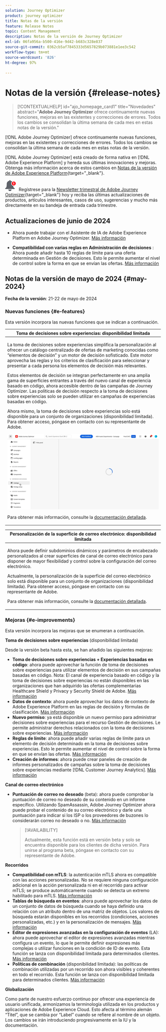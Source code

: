 ```yaml
---
solution: Journey Optimizer
product: journey optimizer
title: Notas de la versión
feature: Release Notes
topic: Content Management
description: Notas de la versión de Journey Optimizer
exl-id: 06fa956a-b500-416e-9d42-b683c328e837
source-git-commit: 0362cb5af7845333d5657829b073881e1ee3c542
workflow-type: tm+mt
source-wordcount: '826'
ht-degree: 97%

---
```


# Notas de la versión {#release-notes}

>[!CONTEXTUALHELP]
>id="ajo_homepage_card1"
>title="Novedades"
>abstract="**Adobe Journey Optimizer** ofrece continuamente nuevas funciones, mejoras en las existentes y correcciones de errores. Todos los cambios se consolidan la última semana de cada mes en estas notas de la versión."

[!DNL Adobe Journey Optimizer] ofrece continuamente nuevas funciones, mejoras en las existentes y correcciones de errores. Todos los cambios se consolidan la última semana de cada mes en estas notas de la versión.

[!DNL Adobe Journey Optimizer] está creado de forma nativa en [!DNL Adobe Experience Platform] y hereda sus últimas innovaciones y mejoras. Obtenga más información acerca de estos cambios en [Notas de la versión de Adobe Experience Platform](https://experienceleague.adobe.com/docs/experience-platform/release-notes/latest.html?lang=es){target="_blank"}.

![Newsletter](../assets/do-not-localize/nl-icon.png) Regístrese para la [Newsletter trimestral de Adobe Journey Optimizer](https://www.adobe.com/subscription/Adobe_Journey_Optimizer_NL.html){target="_blank"} hoy y reciba las últimas actualizaciones de productos, artículos interesantes, casos de uso, sugerencias y mucho más directamente en su bandeja de entrada cada trimestre.

## Actualizaciones de junio de 2024

* Ahora puede trabajar con el Asistente de IA de Adobe Experience Platform en Adobe Journey Optimizer. [Más información](../start/ai-assistant.md)

* **Compatibilidad con varias reglas en Administración de decisiones** : Ahora puede añadir hasta 10 reglas de límite para una oferta determinada en Gestión de decisiones. Esto le permite aumentar el nivel de control sobre la forma en que se envían las ofertas. [Más información](../offers/offer-library/add-constraints.md#capping)

## Notas de la versión de mayo de 2024 {#may-2024}

**Fecha de la versión**: 21-22 de mayo de 2024

### Nuevas funciones {#e-features}

Esta versión incorpora las nuevas funciones que se indican a continuación.

<table>
<thead>
<tr>
<th><strong>Toma de decisiones sobre experiencias: disponibilidad limitada</strong><br/></th>
</tr>
</thead>
<tbody>
<tr>
<td>
<p>La toma de decisiones sobre experiencias simplifica la personalización al ofrecer un catálogo centralizado de ofertas de marketing conocidas como “elementos de decisión” y un motor de decisión sofisticado. Este motor aprovecha las reglas y los criterios de clasificación para seleccionar y presentar a cada persona los elementos de decisión más relevantes.</p>
<p>Estos elementos de decisión se integran perfectamente en una amplia gama de superficies entrantes a través del nuevo canal de experiencia basado en código, ahora accesible dentro de las campañas de Journey Optimizer. Las políticas de decisión respecto a la toma de decisiones sobre experiencias solo se pueden utilizar en campañas de experiencias basadas en código.</p>
<p>Ahora mismo, la toma de decisiones sobre experiencias solo está disponible para un conjunto de organizaciones (disponibilidad limitada). Para obtener acceso, póngase en contacto con su representante de Adobe.</p>
<img src="assets/do-not-localize/gif-exd.gif"/>
<p>Para obtener más información, consulte la <a href="../experience-decisioning/gs-experience-decisioning.md">documentación detallada</a>.</p>
</td>
</tr>
</tbody>
</table>

<table>
<thead>
<tr>
<th><strong>Personalización de la superficie de correo electrónico: disponibilidad limitada</strong><br/></th>
</tr>
</thead>
<tbody>
<tr>
<td>
<p>Ahora puede definir subdominios dinámicos y parámetros de encabezado personalizados al crear superficies de canal de correo electrónico para disponer de mayor flexibilidad y control sobre la configuración del correo electrónico.</p>
<p>Actualmente, la personalización de la superficie del correo electrónico solo está disponible para un conjunto de organizaciones (disponibilidad limitada). Para obtener acceso, póngase en contacto con su representante de Adobe.</p>
<p>Para obtener más información, consulte la <a href="../email/surface-personalization.md">documentación detallada</a>.</p>
</td>
</tr>
</tbody>
</table>

<!--table>
<thead>
<tr>
<th><strong>IP Warmup Workflow</strong><br/></th>
</tr>
</thead>
<tbody>
<tr>
<td>
<p>If you are sending email on a brand new IP address, you can now easily perform IP warmup workflows directly from the user interface. Adobe Journey Optimizer offers a standardized and efficient way to warm up your IP adresses that follows the best practices for optimal deliverability.</p>
<p>For more information, refer to the <a href="../configuration/ip-warmup-gs.md">detailed documentation</a>.</p>
</td>
</tr>
</tbody>
</table-->

<!--table>
<thead>
<tr>
<th><strong>Business rules - Beta</strong><br/></th>
</tr>
</thead>
<tbody>
<tr>
<td>
<p>You can now create granular frequency capping rules, and apply them to different types of marketing communications through rule sets. This new capability lets you control how often your audiences receive a message by setting cross-channel rules, that automatically exclude over-solicited profiles from messages and actions.</p>
<p>Business rules capability is currently available as a beta. To join the beta program, contact your Adobe representative.</p>
<p>For more information, refer to the <a href="../configuration/business-rules.md">detailed documentation</a>.</p>
</td>
</tr>
</tbody>
</table-->


<!--table>
<thead>
<tr>
<th><strong>Extended personalization data - Beta</strong><br/></th>
</tr>
</thead>
<tbody>
<tr>
<td>
<p>You can now lookup and fetch data values within Adobe Experience Platform datasets, and use these values to build conditions in Adobe Journey Optimizer. You can leverage data from a lookup dataset when a relationship has been defined using an attribute inside of an array of objects. You can specify non-profile enabled datasets for lookup. Once enabled, you can use a profile attribute as a join key to the specified dataset to retrive further data for personalization.</p>
<p>This capability is currently available as a public beta.</p>
</td>
</tr>
</tbody>
</table-->

### Mejoras {#e-improvements}

Esta versión incorpora las mejoras que se enumeran a continuación.

**Toma de decisiones sobre experiencias** (disponibilidad limitada)

Desde la versión beta hasta esta, se han añadido las siguientes mejoras:

* **Toma de decisiones sobre experiencias + Experiencias basadas en código**: ahora puede aprovechar la función de toma de decisiones sobre experiencias para utilizar elementos de decisión en sus campañas basadas en código. Nota: El canal de experiencia basado en código y la toma de decisiones sobre experiencias no están disponibles en las organizaciones que han adquirido las ofertas complementarias Healthcare Shield y Privacy y Security Shield de Adobe. [Más información](../code-based/get-started-code-based.md)
* **Datos de contexto**: ahora puede aprovechar los datos de contexto de Adobe Experience Platform en las reglas de decisión y fórmulas de clasificación. [Más información](../experience-decisioning/context-data.md)
* **Nuevo permiso**: ya está disponible un nuevo permiso para administrar decisiones sobre experiencias para el recurso Gestión de decisiones. Le permite administrar derechos relacionados con la toma de decisiones sobre experiencias. [Más información](../experience-decisioning/gs-experience-decisioning.md)
* **Reglas de límite**: ahora puede añadir varias reglas de límite para un elemento de decisión determinado en la toma de decisiones sobre experiencias. Esto le permite aumentar el nivel de control sobre la forma en que se envían las ofertas. [Más información](../experience-decisioning/items.md#capping)
* **Creación de informes**: ahora puede crear paneles de creación de informes personalizados de campañas sobre la toma de decisiones sobre experiencias mediante [!DNL Customer Journey Analytics]. [Más información](../experience-decisioning/cja-reporting.md)


<!--**Decision Management**

* **Multi-rule support** - You can now add up to 10 capping rules for a given offer in Decision Management. This allows you to increase the level of control over the way offers are sent.
* **Audits** - The **Change log** tab allowing you to see all the changes that have been made to an offer or a decision has been removed. Changes related to offers and decisions can now be seen in the **Audits** menu. -->


**Canal de correo electrónico**

<!--
* **List-unsubscribe** - Following on the recent Gmail and Yahoo announcements for bulk senders, Journey Optimizer supports the "post/1-click" List-Unsubscribe option. Refer to the following pages: [Email opt-out management](../email/email-opt-out.md#unsubscribe-header) and [Configure email settings](../email/email-settings.md#list-unsubscribe)
-->

* **Puntuación de correo no deseado** (beta): ahora puede comprobar la puntuación de correo no deseado de su contenido en un informe específico. Utilizando SpamAssassin, Adobe Journey Optimizer ahora puede probar el contenido de su correo electrónico y darle una puntuación para indicar si los ISP o los proveedores de buzones lo considerarán correo no deseado o no. [Más información](../content-management/spam-report.md)

  >[!AVAILABILITY]
  >
  >Actualmente, esta función está en versión beta y solo se encuentra disponible para los clientes de dicha versión. Para unirse al programa beta, póngase en contacto con su representante de Adobe.

<!--
**Audiences**

* The use of audiences and attributes from audience composition and custom upload (CSV file) is now available for use with Healthcare Shield or Privacy and Security Shield.-->

<!--**Personalization**

* **Expression fragment** - Expression fragments are now available for the **In-app channel**. [Read more](../personalization/use-expression-fragments.md)-->

**Recorridos**

<!--* **Merge policies** (Limited Availability)- Merge policies used by a journey are now visible and consistent throughout the journey.-->
* **Compatibilidad con mTLS**: la autenticación mTLS ahora es compatible con las acciones personalizadas. No se requiere ninguna configuración adicional en la acción personalizada ni en el recorrido para activar mTLS; se produce automáticamente cuando se detecta un extremo habilitado para mTLS. [Más información](../action/about-custom-action-configuration.md#mtls-protocol-support)
* **Tablas de búsqueda en eventos**: ahora puede aprovechar los datos de un conjunto de datos de búsqueda cuando se haya definido una relación con un atributo dentro de una matriz de objetos. Los valores de búsqueda estarán disponibles en los recorridos (condiciones, acciones personalizadas, etc.) y en la personalización de mensajes. [Más información](../event/experience-event-schema.md#relationships_limitations)
* **Editor de expresiones avanzadas en la configuración de eventos** (LA): ahora puede aprovechar el editor de expresiones avanzadas mientras configura un evento, lo que le permite definir expresiones más complejas o utilizar funciones en la condición de ID de evento. Esta función se lanza con disponibilidad limitada para determinados clientes. [Más información](../event/about-creating.md)
* **Políticas de combinación** (disponibilidad limitada): las políticas de combinación utilizadas por un recorrido son ahora visibles y coherentes en todo el recorrido. Esta función se lanza con disponibilidad limitada para determinados clientes. [Más información](../building-journeys/journey-gs.md#merge-policies)

**Globalización**

Como parte de nuestro esfuerzo continuo por ofrecer una experiencia de usuario unificada, armonizamos la terminología utilizada en los productos y aplicaciones de Adobe Experience Cloud. Esto afecta al término alemán “Titel”, que se cambia por “Label” cuando se refiere al nombre de un objeto. Los cambios se irán introduciendo progresivamente en la IU y la documentación.



